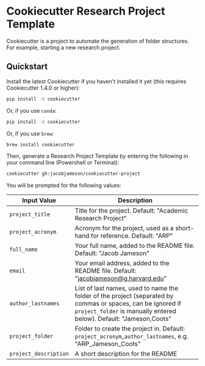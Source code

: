 # Cookiecutter Research Project Template


Cookiecutter is a project to automate the generation of folder structures.
For example, starting a new research project.

## Quickstart

Install the latest Cookiecutter if you haven't installed it yet (this requires
Cookiecutter 1.4.0 or higher):

```bash
pip install -U cookiecutter
```

Or, if you use `conda`:

```bash
pip install -U cookiecutter
```

Or, if you use `brew`:

```bash
brew install cookiecutter
```

Then, generate a Research Project Template by entering the following in your command line (Powershell or Terminal):

```bash
cookiecutter gh:jacobjameson/cookiecutter-project
```

You will be prompted for the following values:


Input Value        | Description
-------------------|----------------------------------------------------------------------------------------------------------------------------------------
`project_title`  | Title for the project. Default: "Academic Research Project"
`project_acronym`  | Acronym for the project, used as a short-hand for reference. Default: "ARP"
`full_name`        | Your full name, added to the README file. Default: "Jacob Jameson"
`email`            | Your email address, added to the README file. Default: "jacobjameson@g.harvard.edu"
`author_lastnames` | List of last names, used to name the folder of the project (separated by commas or spaces, can be ignored if `project_folder` is manually entered below). Default: "Jameson,Coots"
`project_folder`   | Folder to create the project in. Default: `project_acronym`_`author_lastnames`, e.g. "ARP_Jameson_Coots"
`project_description`   | A short description for the README
